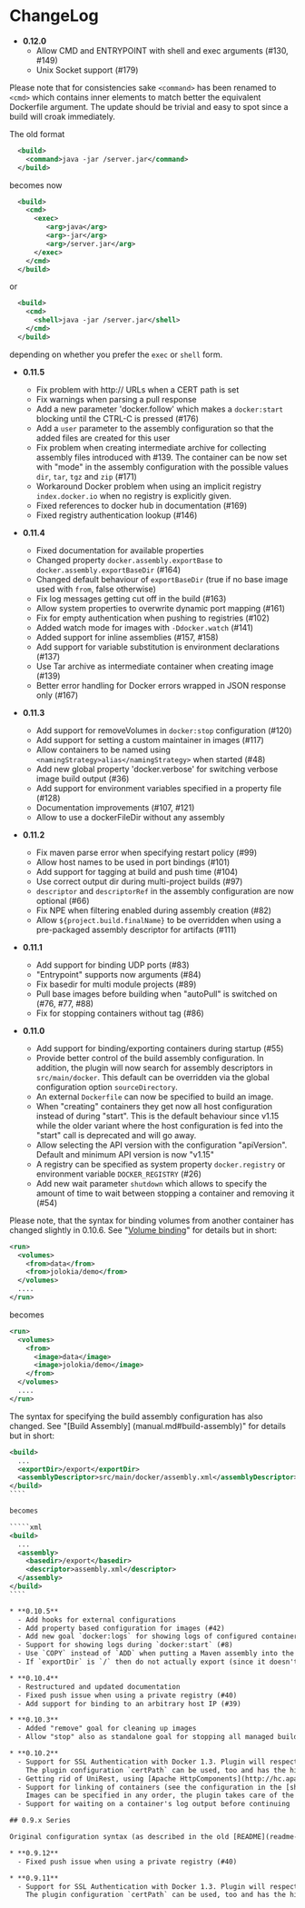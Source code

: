 # ChangeLog

* **0.12.0**
  - Allow CMD and ENTRYPOINT with shell and exec arguments (#130, #149)
  - Unix Socket support (#179)
  
Please note that for consistencies sake `<command>` has been renamed to `<cmd>` which contains inner elements 
to match better the equivalent Dockerfile argument. The update should be trivial and easy to spot since a build will croak immediately.

The old format

````xml
  <build>
    <command>java -jar /server.jar</command>
  </build>
````

becomes now

````xml
  <build>
    <cmd>
      <exec>
         <arg>java</arg>
         <arg>-jar</arg>
         <arg>/server.jar</arg>
      </exec>         
    </cmd>
  </build>
````
 
or 

````xml
  <build>
    <cmd>
      <shell>java -jar /server.jar</shell>
    </cmd>
  </build>
````

depending on whether you prefer the `exec` or `shell` form.

* **0.11.5**
  - Fix problem with http:// URLs when a CERT path is set
  - Fix warnings when parsing a pull response
  - Add a new parameter 'docker.follow' which makes a `docker:start` blocking until the CTRL-C is pressed (#176)
  - Add a `user` parameter to the assembly configuration so that the added files are created for this user 
  - Fix problem when creating intermediate archive for collecting assembly files introduced with #139. The 
    container can be now set with "mode" in the assembly configuration with the possible values `dir`, `tar`, `tgz`
    and `zip` (#171)
  - Workaround Docker problem when using an implicit registry `index.docker.io` when no registry is explicitly given. 
  - Fixed references to docker hub in documentation (#169)
  - Fixed registry authentication lookup (#146)
    
* **0.11.4**
  - Fixed documentation for available properties
  - Changed property `docker.assembly.exportBase` to `docker.assembly.exportBaseDir` (#164)
  - Changed default behaviour of `exportBaseDir` (true if no base image used with `from`, false otherwise)
  - Fix log messages getting cut off in the build (#163)
  - Allow system properties to overwrite dynamic port mapping (#161)
  - Fix for empty authentication when pushing to registries (#102)
  - Added watch mode for images with `-Ddocker.watch` (#141)
  - Added support for inline assemblies (#157, #158)
  - Add support for variable substitution is environment declarations (#137)
  - Use Tar archive as intermediate container when creating image (#139)  
  - Better error handling for Docker errors wrapped in JSON response only (#167) 
  
* **0.11.3**
  - Add support for removeVolumes in `docker:stop` configuration (#120)
  - Add support for setting a custom maintainer in images (#117)
  - Allow containers to be named using `<namingStrategy>alias</namingStrategy>` when started (#48)
  - Add new global property 'docker.verbose' for switching verbose image build output (#36)
  - Add support for environment variables specified in a property file (#128)
  - Documentation improvements (#107, #121)
  - Allow to use a dockerFileDir without any assembly
  
* **0.11.2**
  - Fix maven parse error when specifying restart policy (#99)
  - Allow host names to be used in port bindings (#101)
  - Add support for tagging at build and push time (#104)
  - Use correct output dir during multi-project builds (#97)
  - `descriptor` and `descriptorRef` in the assembly configuration are now optional (#66)
  - Fix NPE when filtering enabled during assembly creation (#82)
  - Allow `${project.build.finalName}` to be overridden when using a pre-packaged assembly descriptor
    for artifacts (#111)

* **0.11.1**
  - Add support for binding UDP ports (#83)
  - "Entrypoint" supports now arguments (#84)
  - Fix basedir for multi module projects (#89)
  - Pull base images before building when "autoPull" is switched on (#76, #77, #88)
  - Fix for stopping containers without tag (#86)
  
* **0.11.0**
  - Add support for binding/exporting containers during startup (#55)
  - Provide better control of the build assembly configuration. In addition, the plugin will now search
    for assembly descriptors in `src/main/docker`. This default can be overridden via the global
    configuration option `sourceDirectory`.
  - An external `Dockerfile` can now be specified to build an image.
  - When "creating" containers they get now all host configuration instead of during "start". This is
    the default behaviour since v1.15 while the older variant where the host configuration is fed into
    the "start" call is deprecated and will go away.
  - Allow selecting the API version with the configuration "apiVersion".
    Default and minimum API version is now "v1.15"
  - A registry can be specified as system property `docker.registry` or
    environment variable `DOCKER_REGISTRY` (#26)
  - Add new wait parameter `shutdown` which allows to specify the amount of time to wait between stopping
    a container and removing it (#54)

Please note, that the syntax for binding volumes from another container has changed slightly in 0.10.6.
See "[Volume binding](manual.md#volume-binding)" for details but in short:

````xml
<run>
  <volumes>
    <from>data</from>
    <from>jolokia/demo</from>
  </volumes>
  ....
</run>
````

becomes

````xml
<run>
  <volumes>
    <from>
      <image>data</image>
      <image>jolokia/demo</image>
    </from>
  </volumes>
  ....
</run>
````

The syntax for specifying the build assembly configuration has also changed. See "[Build Assembly]
(manual.md#build-assembly)" for details but in short:

`````xml
<build>
  ...
  <exportDir>/export</exportDir>
  <assemblyDescriptor>src/main/docker/assembly.xml</assemblyDescriptor>  
</build>  
````

becomes

`````xml
<build>
  ...
  <assembly>
    <basedir>/export</basedir>
    <descriptor>assembly.xml</descriptor>
  </assembly>
</build>           
````

* **0.10.5**
  - Add hooks for external configurations
  - Add property based configuration for images (#42)
  - Add new goal `docker:logs` for showing logs of configured containers (#49)
  - Support for showing logs during `docker:start` (#8)
  - Use `COPY` instead of `ADD` when putting a Maven assembly into the container (#53)
  - If `exportDir` is `/` then do not actually export (since it doesn't make much sense) (see #62)

* **0.10.4**
  - Restructured and updated documentation
  - Fixed push issue when using a private registry (#40)
  - Add support for binding to an arbitrary host IP (#39)

* **0.10.3**
  - Added "remove" goal for cleaning up images
  - Allow "stop" also as standalone goal for stopping all managed builds

* **0.10.2**
  - Support for SSL Authentication with Docker 1.3. Plugin will respect `DOCKER_CERT_PATH` with fallback to `~/.docker/`. 
    The plugin configuration `certPath` can be used, too and has the highest priority.
  - Getting rid of UniRest, using [Apache HttpComponents](http://hc.apache.org/) exclusively for contacting the Docker host.
  - Support for linking of containers (see the configuration in the [shootout-docker-maven](https://github.com/rhuss/shootout-docker-maven/blob/master/pom.xml) POM)
    Images can be specified in any order, the plugin takes care of the right startup order when running containers.
  - Support for waiting on a container's log output before continuing 

## 0.9.x Series 

Original configuration syntax (as described in the old [README](readme-0.9.x.md))

* **0.9.12**
  - Fixed push issue when using a private registry (#40)

* **0.9.11**
  - Support for SSL Authentication with Docker 1.3. Plugin will respect `DOCKER_CERT_PATH` with fallback to `~/.docker/`. 
    The plugin configuration `certPath` can be used, too and has the highest priority.
